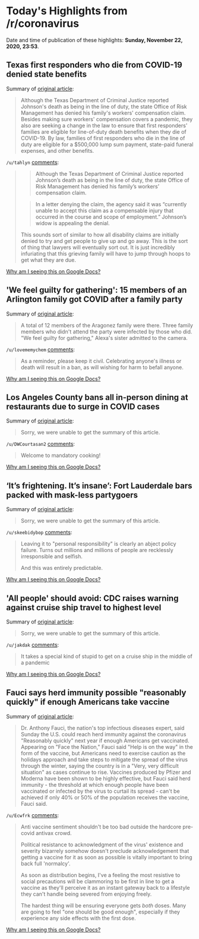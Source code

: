 # Today's Highlights from /r/coronavirus

Date and time of publication of these highlights: **Sunday, November 22, 2020, 23:53**.

## Texas first responders who die from COVID-19 denied state benefits

Summary of [original article](https://www.wfaa.com/article/news/local/investigates/texas-first-responders-who-die-from-covid-19-denied-state-benefits/287-4aefc2ed-0e21-48ad-ba63-62266a2e9826):

> Although the Texas Department of Criminal Justice reported Johnson's death as being in the line of duty, the state Office of Risk Management has denied his family's workers' compensation claim. Besides making sure workers' compensation covers a pandemic, they also are seeking a change in the law to ensure that first responders' families are eligible for line-of-duty death benefits when they die of COVID-19. By law, families of first responders who die in the line of duty are eligible for a $500,000 lump sum payment, state-paid funeral expenses, and other benefits.

`/u/tahlyn` [comments](https://www.reddit.com/r/Coronavirus/comments/jz4prg/texas_first_responders_who_die_from_covid19/):

> >Although the Texas Department of Criminal Justice reported Johnson’s death as being in the line of duty, the state Office of Risk Management has denied his family’s workers’ compensation claim. 
> 
> >In a letter denying the claim, the agency said it was “currently unable to accept this claim as a compensable injury that occurred in the course and scope of employment.” Johnson’s widow is appealing the denial. 
> 
> This sounds sort of similar to how all disability claims are initially denied to try and get people to give up and go away.  This is the sort of thing that lawyers will eventually sort out.  It is just incredibly infuriating that this grieving family will have to jump through hoops to get what they are due.

[Why am I seeing this on Google Docs?](https://docs.google.com/document/d/1Dc6We63vOXIZsc0op-Bt4abqkYjXzOigalQqFxmvvbM/edit?usp=sharing)

## 'We feel guilty for gathering': 15 members of an Arlington family got COVID after a family party

Summary of [original article](https://www.wfaa.com/article/news/health/coronavirus/fifteen-members-of-an-arlington-family-got-covid-from-one-family-party/287-2db987ac-bf76-4193-91cf-5cc30c6691b5):

> A total of 12 members of the Aragonez family were there. Three family members who didn't attend the party were infected by those who did. "We feel guilty for gathering," Alexa's sister admitted to the camera.

`/u/lovememychem` [comments](https://www.reddit.com/r/Coronavirus/comments/jz1uyx/we_feel_guilty_for_gathering_15_members_of_an/):

> As a reminder, please keep it civil. Celebrating anyone's illness or death will result in a ban, as will wishing for harm to befall anyone.

[Why am I seeing this on Google Docs?](https://docs.google.com/document/d/1Dc6We63vOXIZsc0op-Bt4abqkYjXzOigalQqFxmvvbM/edit?usp=sharing)

## Los Angeles County bans all in-person dining at restaurants due to surge in COVID cases

Summary of [original article](https://twitter.com/bnodesk/status/1330650627576311812?s=21):

> Sorry, we were unable to get the summary of this article.

`/u/DWCourtasan2` [comments](https://www.reddit.com/r/Coronavirus/comments/jz5u96/los_angeles_county_bans_all_inperson_dining_at/):

> Welcome to mandatory cooking!

[Why am I seeing this on Google Docs?](https://docs.google.com/document/d/1Dc6We63vOXIZsc0op-Bt4abqkYjXzOigalQqFxmvvbM/edit?usp=sharing)

## ‘It’s frightening. It’s insane’: Fort Lauderdale bars packed with mask-less partygoers

Summary of [original article](https://www.sun-sentinel.com/news/fl-ne-wharf-reopens-with-crowd-20201121-tbn5prnf2rbulkl7lopo4la2iu-story.html):

> Sorry, we were unable to get the summary of this article.

`/u/skeebidybop` [comments](https://www.reddit.com/r/Coronavirus/comments/jyu4nv/its_frightening_its_insane_fort_lauderdale_bars/):

> Leaving it to "personal responsibility" is clearly an abject policy failure. Turns out millions and millions of people are recklessly irresponsible and selfish.
> 
> And this was entirely predictable.

[Why am I seeing this on Google Docs?](https://docs.google.com/document/d/1Dc6We63vOXIZsc0op-Bt4abqkYjXzOigalQqFxmvvbM/edit?usp=sharing)

## 'All people' should avoid: CDC raises warning against cruise ship travel to highest level

Summary of [original article](https://www.usatoday.com/story/travel/cruises/2020/11/22/cdc-advises-against-cruise-travel-all-people-should-avoid-worldwide/6382599002/):

> Sorry, we were unable to get the summary of this article.

`/u/jakdak` [comments](https://www.reddit.com/r/Coronavirus/comments/jz2qk7/all_people_should_avoid_cdc_raises_warning/):

> It takes a special kind of stupid to get on a cruise ship in the middle of a pandemic

[Why am I seeing this on Google Docs?](https://docs.google.com/document/d/1Dc6We63vOXIZsc0op-Bt4abqkYjXzOigalQqFxmvvbM/edit?usp=sharing)

## Fauci says herd immunity possible "reasonably quickly" if enough Americans take vaccine

Summary of [original article](https://www.cbsnews.com/news/anthony-fauci-vaccine-herd-immunity-face-the-nation-2020-11-22/?utm_source=facebook&utm_medium=news_tab&utm_content=algorithm):

> Dr. Anthony Fauci, the nation's top infectious diseases expert, said Sunday the U.S. could reach herd immunity against the coronavirus "Reasonably quickly" next year if enough Americans get vaccinated. Appearing on "Face the Nation," Fauci said "Help is on the way" in the form of the vaccine, but Americans need to exercise caution as the holidays approach and take steps to mitigate the spread of the virus through the winter, saying the country is in a "Very, very difficult situation" as cases continue to rise. Vaccines produced by Pfizer and Moderna have been shown to be highly effective, but Fauci said herd immunity - the threshold at which enough people have been vaccinated or infected by the virus to curtail its spread - can't be achieved if only 40% or 50% of the population receives the vaccine, Fauci said.

`/u/Ecwfrk` [comments](https://www.reddit.com/r/Coronavirus/comments/jz4y39/fauci_says_herd_immunity_possible_reasonably/):

> Anti vaccine sentiment shouldn't be too bad outside the hardcore pre-covid antivax crowd.
> 
> Political resistance to acknowledgment of the virus' existence and severity bizarrely somehow doesn't preclude acknowledgement that getting a vaccine for it as soon as possible is vitally important to bring back full 'normalcy'.
> 
> As soon as distribution begins, I've a feeling the most resistive to social precautions will be clammoring to be first in line to get a vaccine as they'll perceive it as an instant gateway back to a lifestyle they can't handle being severed from enjoying freely.
> 
> The hardest thing will be ensuring everyone gets *both* doses. Many are going to feel "one should be good enough", especially if they experience any side effects with the first dose.

[Why am I seeing this on Google Docs?](https://docs.google.com/document/d/1Dc6We63vOXIZsc0op-Bt4abqkYjXzOigalQqFxmvvbM/edit?usp=sharing)

